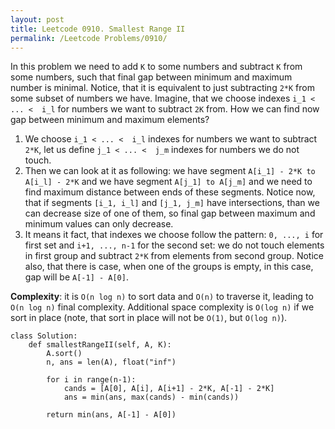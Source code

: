 ```yaml
---
layout: post
title: Leetcode 0910. Smallest Range II
permalink: /Leetcode Problems/0910/
---
```


In this problem we need to add `K` to some numbers and subtract `K` from some numbers, such that final gap between minimum and maximum number is minimal. Notice, that it is equivalent to just subtracting `2*K` from some subset of numbers we have. Imagine, that we choose indexes `i_1 < ... <  i_l` for numbers we want to subtract `2K` from. How we can find now gap between minimum and maximum elements?

1. We choose  `i_1 < ... <  i_l` indexes for numbers we want to subtract `2*K`, let us define  `j_1 < ... <  j_m` indexes for numbers we do not touch.
2. Then we can look at it as following: we have segment `A[i_1] - 2*K to A[i_l] - 2*K` and we have segment `A[j_1] to A[j_m]` and we need to find maximum distance between ends of these segments. Notice now, that if segments `[i_1, i_l]` and `[j_1, j_m]` have intersections, than we can decrease size of one of them, so final gap between maximum and minimum values can only decrease.
3. It means it fact, that indexes we choose follow the pattern: `0, ..., i` for first set and `i+1, ..., n-1` for the second set: we do not touch elements in first group and subtract `2*K` from elements from second group. Notice also, that there is case, when one of the groups is empty, in this case, gap will be `A[-1] - A[0]`.

**Complexity**: it is `O(n log n)` to sort data and `O(n)` to traverse it, leading to `O(n log n)` final complexity. Additional space complexity is `O(log n)` if we sort in place (note, that sort in place will not be `O(1)`, but `O(log n)`).

```
class Solution:
    def smallestRangeII(self, A, K):
        A.sort()
        n, ans = len(A), float("inf")

        for i in range(n-1):
            cands = [A[0], A[i], A[i+1] - 2*K, A[-1] - 2*K]
            ans = min(ans, max(cands) - min(cands))
            
        return min(ans, A[-1] - A[0])
```